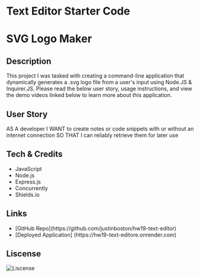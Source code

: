 # Text Editor Starter Code
# SVG Logo Maker

## Description
This project I was tasked with creating a command-line application that dynamically generates a .svg logo file from a user's input using Node.JS & Inquirer.JS. Please read the below user story, usage instructions, and view the demo videos linked below to learn more about this application.


## User Story

AS A developer
I WANT to create notes or code snippets with or without an internet connection
SO THAT I can reliably retrieve them for later use


## Tech & Credits

<ul>
<li> JavaScript </li>
<li> Node.js </li>
<li> Express.js </li>
<li> Concurrently </li>
<li> Shields.io </li>
</ul>

## Links

<ul>
<li> [GitHub Repo](https://github.com/justinboston/hw19-text-editor)</li>
<li> [Deployed Application] (https://hw19-text-editore.onrender.com)</li>
</ul>

## Liscense

![Liscense](https://img.shields.io/github/license/justinboston/hw10-svg-logo-maker)

